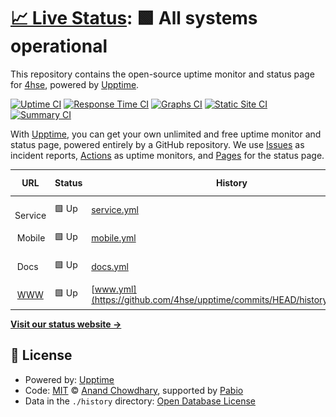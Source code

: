 # [📈 Live Status](https://4hse.github.io/upptime): <!--live status--> **🟩 All systems operational**

This repository contains the open-source uptime monitor and status page for [4hse](www.4hse.com), powered by [Upptime](https://github.com/upptime/upptime).

[![Uptime CI](https://github.com/4hse/upptime/workflows/Uptime%20CI/badge.svg)](https://github.com/4hse/upptime/actions?query=workflow%3A%22Uptime+CI%22)
[![Response Time CI](https://github.com/4hse/upptime/workflows/Response%20Time%20CI/badge.svg)](https://github.com/4hse/upptime/actions?query=workflow%3A%22Response+Time+CI%22)
[![Graphs CI](https://github.com/4hse/upptime/workflows/Graphs%20CI/badge.svg)](https://github.com/4hse/upptime/actions?query=workflow%3A%22Graphs+CI%22)
[![Static Site CI](https://github.com/4hse/upptime/workflows/Static%20Site%20CI/badge.svg)](https://github.com/4hse/upptime/actions?query=workflow%3A%22Static+Site+CI%22)
[![Summary CI](https://github.com/4hse/upptime/workflows/Summary%20CI/badge.svg)](https://github.com/4hse/upptime/actions?query=workflow%3A%22Summary+CI%22)

With [Upptime](https://upptime.js.org), you can get your own unlimited and free uptime monitor and status page, powered entirely by a GitHub repository. We use [Issues](https://github.com/4hse/upptime/issues) as incident reports, [Actions](https://github.com/4hse/upptime/actions) as uptime monitors, and [Pages](https://4hse.github.io/upptime) for the status page.

<!--start: status pages-->
<!-- This summary is generated by Upptime (https://github.com/upptime/upptime) -->
<!-- Do not edit this manually, your changes will be overwritten -->
<!-- prettier-ignore -->
| URL | Status | History | Response Time | Uptime |
| --- | ------ | ------- | ------------- | ------ |
| <img alt="" src="https://s3.eu-west-1.amazonaws.com/public.4hse.com/images/logo_4hse_icona300.png" height="13"> Service | 🟩 Up | [service.yml](https://github.com/4hse/upptime/commits/HEAD/history/service.yml) | <details><summary><img alt="Response time graph" src="./graphs/service/response-time-week.png" height="20"> 734ms</summary><br><a href="https://status.4hse.com/history/service"><img alt="Response time 626" src="https://img.shields.io/endpoint?url=https%3A%2F%2Fraw.githubusercontent.com%2F4hse%2Fupptime%2FHEAD%2Fapi%2Fservice%2Fresponse-time.json"></a><br><a href="https://status.4hse.com/history/service"><img alt="24-hour response time 868" src="https://img.shields.io/endpoint?url=https%3A%2F%2Fraw.githubusercontent.com%2F4hse%2Fupptime%2FHEAD%2Fapi%2Fservice%2Fresponse-time-day.json"></a><br><a href="https://status.4hse.com/history/service"><img alt="7-day response time 734" src="https://img.shields.io/endpoint?url=https%3A%2F%2Fraw.githubusercontent.com%2F4hse%2Fupptime%2FHEAD%2Fapi%2Fservice%2Fresponse-time-week.json"></a><br><a href="https://status.4hse.com/history/service"><img alt="30-day response time 690" src="https://img.shields.io/endpoint?url=https%3A%2F%2Fraw.githubusercontent.com%2F4hse%2Fupptime%2FHEAD%2Fapi%2Fservice%2Fresponse-time-month.json"></a><br><a href="https://status.4hse.com/history/service"><img alt="1-year response time 626" src="https://img.shields.io/endpoint?url=https%3A%2F%2Fraw.githubusercontent.com%2F4hse%2Fupptime%2FHEAD%2Fapi%2Fservice%2Fresponse-time-year.json"></a></details> | <details><summary><a href="https://status.4hse.com/history/service">100.00%</a></summary><a href="https://status.4hse.com/history/service"><img alt="All-time uptime 100.00%" src="https://img.shields.io/endpoint?url=https%3A%2F%2Fraw.githubusercontent.com%2F4hse%2Fupptime%2FHEAD%2Fapi%2Fservice%2Fuptime.json"></a><br><a href="https://status.4hse.com/history/service"><img alt="24-hour uptime 100.00%" src="https://img.shields.io/endpoint?url=https%3A%2F%2Fraw.githubusercontent.com%2F4hse%2Fupptime%2FHEAD%2Fapi%2Fservice%2Fuptime-day.json"></a><br><a href="https://status.4hse.com/history/service"><img alt="7-day uptime 100.00%" src="https://img.shields.io/endpoint?url=https%3A%2F%2Fraw.githubusercontent.com%2F4hse%2Fupptime%2FHEAD%2Fapi%2Fservice%2Fuptime-week.json"></a><br><a href="https://status.4hse.com/history/service"><img alt="30-day uptime 100.00%" src="https://img.shields.io/endpoint?url=https%3A%2F%2Fraw.githubusercontent.com%2F4hse%2Fupptime%2FHEAD%2Fapi%2Fservice%2Fuptime-month.json"></a><br><a href="https://status.4hse.com/history/service"><img alt="1-year uptime 100.00%" src="https://img.shields.io/endpoint?url=https%3A%2F%2Fraw.githubusercontent.com%2F4hse%2Fupptime%2FHEAD%2Fapi%2Fservice%2Fuptime-year.json"></a></details>
| <img alt="" src="https://s3.eu-west-1.amazonaws.com/public.4hse.com/images/logo_4hse_icona300.png" height="13"> Mobile | 🟩 Up | [mobile.yml](https://github.com/4hse/upptime/commits/HEAD/history/mobile.yml) | <details><summary><img alt="Response time graph" src="./graphs/mobile/response-time-week.png" height="20"> 523ms</summary><br><a href="https://status.4hse.com/history/mobile"><img alt="Response time 527" src="https://img.shields.io/endpoint?url=https%3A%2F%2Fraw.githubusercontent.com%2F4hse%2Fupptime%2FHEAD%2Fapi%2Fmobile%2Fresponse-time.json"></a><br><a href="https://status.4hse.com/history/mobile"><img alt="24-hour response time 623" src="https://img.shields.io/endpoint?url=https%3A%2F%2Fraw.githubusercontent.com%2F4hse%2Fupptime%2FHEAD%2Fapi%2Fmobile%2Fresponse-time-day.json"></a><br><a href="https://status.4hse.com/history/mobile"><img alt="7-day response time 523" src="https://img.shields.io/endpoint?url=https%3A%2F%2Fraw.githubusercontent.com%2F4hse%2Fupptime%2FHEAD%2Fapi%2Fmobile%2Fresponse-time-week.json"></a><br><a href="https://status.4hse.com/history/mobile"><img alt="30-day response time 530" src="https://img.shields.io/endpoint?url=https%3A%2F%2Fraw.githubusercontent.com%2F4hse%2Fupptime%2FHEAD%2Fapi%2Fmobile%2Fresponse-time-month.json"></a><br><a href="https://status.4hse.com/history/mobile"><img alt="1-year response time 527" src="https://img.shields.io/endpoint?url=https%3A%2F%2Fraw.githubusercontent.com%2F4hse%2Fupptime%2FHEAD%2Fapi%2Fmobile%2Fresponse-time-year.json"></a></details> | <details><summary><a href="https://status.4hse.com/history/mobile">100.00%</a></summary><a href="https://status.4hse.com/history/mobile"><img alt="All-time uptime 100.00%" src="https://img.shields.io/endpoint?url=https%3A%2F%2Fraw.githubusercontent.com%2F4hse%2Fupptime%2FHEAD%2Fapi%2Fmobile%2Fuptime.json"></a><br><a href="https://status.4hse.com/history/mobile"><img alt="24-hour uptime 100.00%" src="https://img.shields.io/endpoint?url=https%3A%2F%2Fraw.githubusercontent.com%2F4hse%2Fupptime%2FHEAD%2Fapi%2Fmobile%2Fuptime-day.json"></a><br><a href="https://status.4hse.com/history/mobile"><img alt="7-day uptime 100.00%" src="https://img.shields.io/endpoint?url=https%3A%2F%2Fraw.githubusercontent.com%2F4hse%2Fupptime%2FHEAD%2Fapi%2Fmobile%2Fuptime-week.json"></a><br><a href="https://status.4hse.com/history/mobile"><img alt="30-day uptime 100.00%" src="https://img.shields.io/endpoint?url=https%3A%2F%2Fraw.githubusercontent.com%2F4hse%2Fupptime%2FHEAD%2Fapi%2Fmobile%2Fuptime-month.json"></a><br><a href="https://status.4hse.com/history/mobile"><img alt="1-year uptime 100.00%" src="https://img.shields.io/endpoint?url=https%3A%2F%2Fraw.githubusercontent.com%2F4hse%2Fupptime%2FHEAD%2Fapi%2Fmobile%2Fuptime-year.json"></a></details>
| <img alt="" src="https://s3.eu-west-1.amazonaws.com/public.4hse.com/images/logo_4hse_icona300.png" height="13"> Docs | 🟩 Up | [docs.yml](https://github.com/4hse/upptime/commits/HEAD/history/docs.yml) | <details><summary><img alt="Response time graph" src="./graphs/docs/response-time-week.png" height="20"> 133ms</summary><br><a href="https://status.4hse.com/history/docs"><img alt="Response time 136" src="https://img.shields.io/endpoint?url=https%3A%2F%2Fraw.githubusercontent.com%2F4hse%2Fupptime%2FHEAD%2Fapi%2Fdocs%2Fresponse-time.json"></a><br><a href="https://status.4hse.com/history/docs"><img alt="24-hour response time 266" src="https://img.shields.io/endpoint?url=https%3A%2F%2Fraw.githubusercontent.com%2F4hse%2Fupptime%2FHEAD%2Fapi%2Fdocs%2Fresponse-time-day.json"></a><br><a href="https://status.4hse.com/history/docs"><img alt="7-day response time 133" src="https://img.shields.io/endpoint?url=https%3A%2F%2Fraw.githubusercontent.com%2F4hse%2Fupptime%2FHEAD%2Fapi%2Fdocs%2Fresponse-time-week.json"></a><br><a href="https://status.4hse.com/history/docs"><img alt="30-day response time 136" src="https://img.shields.io/endpoint?url=https%3A%2F%2Fraw.githubusercontent.com%2F4hse%2Fupptime%2FHEAD%2Fapi%2Fdocs%2Fresponse-time-month.json"></a><br><a href="https://status.4hse.com/history/docs"><img alt="1-year response time 136" src="https://img.shields.io/endpoint?url=https%3A%2F%2Fraw.githubusercontent.com%2F4hse%2Fupptime%2FHEAD%2Fapi%2Fdocs%2Fresponse-time-year.json"></a></details> | <details><summary><a href="https://status.4hse.com/history/docs">100.00%</a></summary><a href="https://status.4hse.com/history/docs"><img alt="All-time uptime 100.00%" src="https://img.shields.io/endpoint?url=https%3A%2F%2Fraw.githubusercontent.com%2F4hse%2Fupptime%2FHEAD%2Fapi%2Fdocs%2Fuptime.json"></a><br><a href="https://status.4hse.com/history/docs"><img alt="24-hour uptime 100.00%" src="https://img.shields.io/endpoint?url=https%3A%2F%2Fraw.githubusercontent.com%2F4hse%2Fupptime%2FHEAD%2Fapi%2Fdocs%2Fuptime-day.json"></a><br><a href="https://status.4hse.com/history/docs"><img alt="7-day uptime 100.00%" src="https://img.shields.io/endpoint?url=https%3A%2F%2Fraw.githubusercontent.com%2F4hse%2Fupptime%2FHEAD%2Fapi%2Fdocs%2Fuptime-week.json"></a><br><a href="https://status.4hse.com/history/docs"><img alt="30-day uptime 100.00%" src="https://img.shields.io/endpoint?url=https%3A%2F%2Fraw.githubusercontent.com%2F4hse%2Fupptime%2FHEAD%2Fapi%2Fdocs%2Fuptime-month.json"></a><br><a href="https://status.4hse.com/history/docs"><img alt="1-year uptime 100.00%" src="https://img.shields.io/endpoint?url=https%3A%2F%2Fraw.githubusercontent.com%2F4hse%2Fupptime%2FHEAD%2Fapi%2Fdocs%2Fuptime-year.json"></a></details>
| <img alt="" src="https://s3.eu-west-1.amazonaws.com/public.4hse.com/images/logo_4hse_icona300.png" height="13"> [WWW](https://www.4hse.com) | 🟩 Up | [www.yml](https://github.com/4hse/upptime/commits/HEAD/history/www.yml) | <details><summary><img alt="Response time graph" src="./graphs/www/response-time-week.png" height="20"> 317ms</summary><br><a href="https://status.4hse.com/history/www"><img alt="Response time 1388" src="https://img.shields.io/endpoint?url=https%3A%2F%2Fraw.githubusercontent.com%2F4hse%2Fupptime%2FHEAD%2Fapi%2Fwww%2Fresponse-time.json"></a><br><a href="https://status.4hse.com/history/www"><img alt="24-hour response time 1185" src="https://img.shields.io/endpoint?url=https%3A%2F%2Fraw.githubusercontent.com%2F4hse%2Fupptime%2FHEAD%2Fapi%2Fwww%2Fresponse-time-day.json"></a><br><a href="https://status.4hse.com/history/www"><img alt="7-day response time 317" src="https://img.shields.io/endpoint?url=https%3A%2F%2Fraw.githubusercontent.com%2F4hse%2Fupptime%2FHEAD%2Fapi%2Fwww%2Fresponse-time-week.json"></a><br><a href="https://status.4hse.com/history/www"><img alt="30-day response time 277" src="https://img.shields.io/endpoint?url=https%3A%2F%2Fraw.githubusercontent.com%2F4hse%2Fupptime%2FHEAD%2Fapi%2Fwww%2Fresponse-time-month.json"></a><br><a href="https://status.4hse.com/history/www"><img alt="1-year response time 1388" src="https://img.shields.io/endpoint?url=https%3A%2F%2Fraw.githubusercontent.com%2F4hse%2Fupptime%2FHEAD%2Fapi%2Fwww%2Fresponse-time-year.json"></a></details> | <details><summary><a href="https://status.4hse.com/history/www">100.00%</a></summary><a href="https://status.4hse.com/history/www"><img alt="All-time uptime 100.00%" src="https://img.shields.io/endpoint?url=https%3A%2F%2Fraw.githubusercontent.com%2F4hse%2Fupptime%2FHEAD%2Fapi%2Fwww%2Fuptime.json"></a><br><a href="https://status.4hse.com/history/www"><img alt="24-hour uptime 100.00%" src="https://img.shields.io/endpoint?url=https%3A%2F%2Fraw.githubusercontent.com%2F4hse%2Fupptime%2FHEAD%2Fapi%2Fwww%2Fuptime-day.json"></a><br><a href="https://status.4hse.com/history/www"><img alt="7-day uptime 100.00%" src="https://img.shields.io/endpoint?url=https%3A%2F%2Fraw.githubusercontent.com%2F4hse%2Fupptime%2FHEAD%2Fapi%2Fwww%2Fuptime-week.json"></a><br><a href="https://status.4hse.com/history/www"><img alt="30-day uptime 100.00%" src="https://img.shields.io/endpoint?url=https%3A%2F%2Fraw.githubusercontent.com%2F4hse%2Fupptime%2FHEAD%2Fapi%2Fwww%2Fuptime-month.json"></a><br><a href="https://status.4hse.com/history/www"><img alt="1-year uptime 100.00%" src="https://img.shields.io/endpoint?url=https%3A%2F%2Fraw.githubusercontent.com%2F4hse%2Fupptime%2FHEAD%2Fapi%2Fwww%2Fuptime-year.json"></a></details>

<!--end: status pages-->

[**Visit our status website →**](https://4hse.github.io/upptime)

## 📄 License

- Powered by: [Upptime](https://github.com/upptime/upptime)
- Code: [MIT](./LICENSE) © [Anand Chowdhary](https://anandchowdhary.com), supported by [Pabio](https://pabio.com)
- Data in the `./history` directory: [Open Database License](https://opendatacommons.org/licenses/odbl/1-0/)
